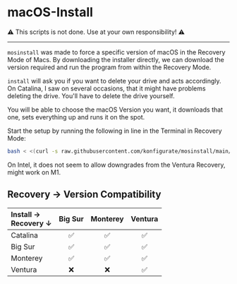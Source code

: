 # macOS-Install

⚠️ This scripts is not done. Use at your own responsibility! ⚠️

----

`mosinstall` was made to force a specific version of macOS in the Recovery Mode of Macs. By downloading the installer directly, we can download the version required and run the program from within the Recovery Mode.

`install` will ask you if you want to delete your drive and acts accordingly. On Catalina, I saw on several occasions, that it might have problems deleting the drive. You'll have to delete the drive yourself.

You will be able to choose the macOS Version you want, it downloads that one, sets everything up and runs it on the spot.

Start the setup by running the following in line in the Terminal in Recovery Mode:

```bash
bash < <(curl -s raw.githubusercontent.com/konfigurate/mosinstall/main/install)
```

On Intel, it does not seem to allow downgrades from the Ventura Recovery, might work on M1.

## Recovery → Version Compatibility

|Install → <br>Recovery ↓|Big Sur|Monterey|Ventura
|:--|:-:|:-:|:-:|
|Catalina|✅|✅|✅|
|Big Sur|✅|✅|✅|
|Monterey|✅|✅|✅|
|Ventura|❌|❌|✅|
